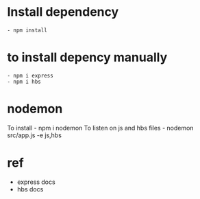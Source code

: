 # Install dependency 
    - npm install

# to install depency manually
    - npm i express
    - npm i hbs

# nodemon
To install
    - npm i nodemon 
To listen on js and hbs files
    - nodemon src/app.js -e js,hbs

# ref
 - express docs
 - hbs docs